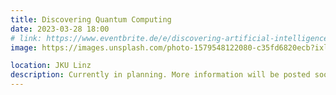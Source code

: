 ```yaml
---
title: Discovering Quantum Computing
date: 2023-03-28 18:00
# link: https://www.eventbrite.de/e/discovering-artificial-intelligence-tickets-467400205597
image: https://images.unsplash.com/photo-1579548122080-c35fd6820ecb?ixlib=rb-4.0.3&ixid=MnwxMjA3fDB8MHxzZWFyY2h8OXx8YmFubmVyfGVufDB8fDB8fA%3D%3D&auto=format&fit=crop&w=500&q=60

location: JKU Linz
description: Currently in planning. More information will be posted soon. 
---
```

